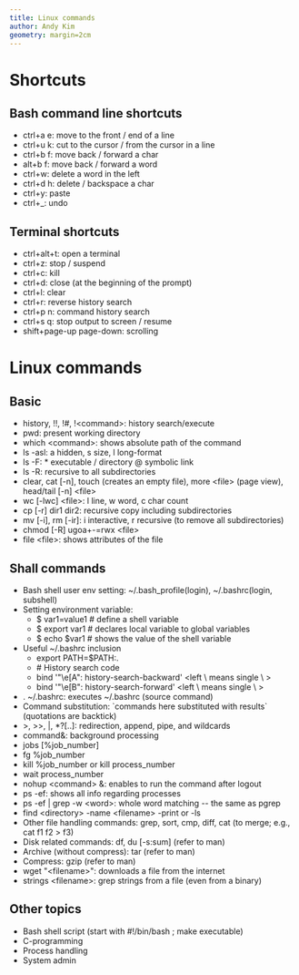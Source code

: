 ```yaml
---
title: Linux commands
author: Andy Kim
geometry: margin=2cm
---
```


# Shortcuts

## Bash command line shortcuts 
* ctrl+a e: move to the front / end of a line
* ctrl+u k: cut to the cursor / from the cursor in a line
* ctrl+b f: move back / forward a char
* alt+b f: move back / forward a word
* ctrl+w: delete a word in the left
* ctrl+d h: delete / backspace a char
* ctrl+y: paste
* ctrl+\_: undo 

## Terminal shortcuts
* ctrl+alt+t: open a terminal
* ctrl+z: stop / suspend
* ctrl+c: kill
* ctrl+d: close (at the beginning of the prompt)
* ctrl+l: clear
* ctrl+r: reverse history search
* ctrl+p n: command history search
* ctrl+s q: stop output to screen / resume
* shift+page-up page-down: scrolling

# Linux commands

## Basic
* history, !!, !#, !\<command\>: history search/execute
* pwd: present working directory
* which \<command\>: shows absolute path of the command
* ls -asl: a hidden, s size, l long-format
* ls -F: \* executable \/ directory @ symbolic link
* ls -R: recursive to all subdirectories
* clear, cat [-n], touch (creates an empty file), more \<file\> (page view), head/tail [-n] \<file\>
* wc [-lwc] \<file\>: l line, w word, c char count
* cp [-r] dir1 dir2: recursive copy including subdirectories
* mv [-i], rm [-ir]: i interactive, r recursive (to remove all subdirectories)
* chmod [-R] ugoa+-=rwx \<file\>
* file \<file\>: shows attributes of the file

## Shall commands
* Bash shell user env setting: ~/.bash_profile(login), ~/.bashrc(login, subshell)
* Setting environment variable: 
    * $ var1=value1  # define a shell variable
    * $ export var1  # declares local variable to global variables
    * $ echo $var1   # shows the value of the shell variable
* Useful ~/.bashrc inclusion
    *  export PATH=$PATH:.
    *  \# History search code
    *  bind '"\\e[A": history-search-backward' <left \\ means single \ >
    *  bind '"\\e[B": history-search-forward' <left \\ means single \ >
* . ~/.bashrc: executes ~/.bashrc (source command)
* Command substitution: \`commands here substituted with results\` (quotations are backtick)
* \>, \>\>, |, \*?[..]: redirection, append, pipe, and wildcards
* command&: background processing
* jobs [%job_number]
* fg %job_number
* kill %job_number or kill process_number
* wait process_number 
* nohup \<command\> &: enables to run the command after logout
* ps -ef: shows all info regarding processes
* ps -ef | grep -w \<word\>: whole word matching -- the same as pgrep
* find \<directory\> -name \<filename\> -print or -ls
* Other file handling commands: grep, sort, cmp, diff, cat (to merge; e.g., cat f1 f2 > f3)
* Disk related commands: df, du [-s:sum] (refer to man)
* Archive (without compress): tar (refer to man)
* Compress: gzip (refer to man) 
* wget "\<filename\>": downloads a file from the internet
* strings \<filename\>: grep strings from a file (even from a binary)

## Other topics
* Bash shell script (start with \#!/bin/bash ; make executable)
* C-programming
* Process handling
* System admin
